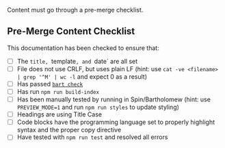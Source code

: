 Content must go through a pre-merge checklist.

## Pre-Merge Content Checklist

This documentation has been checked to ensure that:

- [ ] The `title, `template`, and `date` are all set
- [ ] File does not use CRLF, but uses plain LF (hint: use `cat -ve <filename> | grep '^M' | wc -l` and expect 0 as a result) 
- [ ] Has passed [`bart check`](https://bartholomew.fermyon.dev/quickstart)
- [ ] Has run `npm run build-index`
- [ ] Has been manually tested by running in Spin/Bartholomew (hint: use `PREVIEW_MODE=1` and run `npm run styles` to update styling)
- [ ] Headings are using Title Case
- [ ] Code blocks have the programming language set to properly highlight syntax and the proper copy directive
- [ ] Have tested with `npm run test` and resolved all errors
